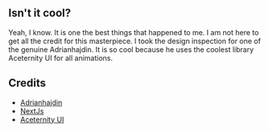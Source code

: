 <h2>Isn't it cool?</h2>
<p>Yeah, I know. It is one the best things that happened to me. I am not here to get all the credit for this masterpiece. I took the design inspection for one of the genuine Adrianhajdin. It is so cool because he uses the coolest library Aceternity UI for all animations.</p>

<h2>Credits</h2>

- [Adrianhajdin](https://github.com/adrianhajdin)
- [NextJs](https://nextjs.org/)
- [Aceternity UI](https://ui.aceternity.com/)
